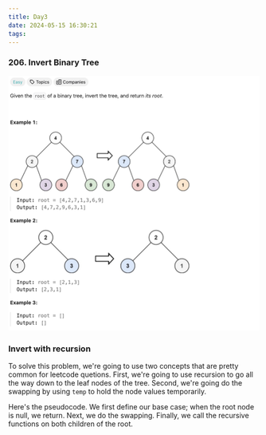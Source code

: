 ```yaml
---
title: Day3
date: 2024-05-15 16:30:21
tags:
---
```

### 206. Invert Binary Tree
<!-- more -->
![Alt Text](/assets/Leetcode226.png "Problem 226")

### Invert with recursion
To solve this problem, we're going to use two concepts that are pretty common for leetcode quetions. First, we're going to use recursion to go all the way down to the leaf nodes of the tree. Second, we're going do the swapping by using `temp` to hold the node values temporarily.

Here's the pseudocode. We first define our base case; when the root node is null, we return. Next, we do the swapping. Finally, we call the recursive functions on both children of the root.
